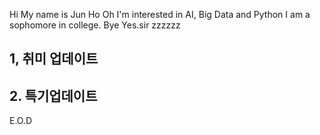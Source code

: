 Hi
My name is Jun Ho Oh 
I'm interested in AI, Big Data and Python
I am a sophomore in college.
Bye
Yes.sir zzzzzz
## 1, 취미 업데이트
## 2. 특기업데이트  
E.O.D


